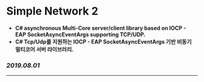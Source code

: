 # Simple Network 2

- **C# asynchronous Multi-Core server/client library based on IOCP - EAP SocketAsyncEventArgs supporting TCP/UDP.**
- **C# Tcp/Udp를 지원하는 IOCP - EAP SocketAsyncEventArgs 기반 비동기 멀티코어 서버 라이브러리.**
### *2019.08.01*
* * *